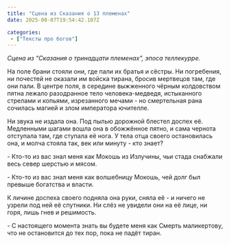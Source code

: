 ```yaml
---
title: "Сцена из Сказания о 13 племенах"
date: 2025-08-07T19:54:42.107Z

categories:
 - ["Тексты про богов"]
---
```


*Сцена из “Сказания о тринадцати племенах”, эпоса теллекурре.*

На поле брани стояли они, где пали их братья и сёстры. Ни погребения, ни
почестей не оказали им войска тирана, бросив мертвецов там, где они
пали. В центре поля, в середине выжженного чёрным колдовством пятна
лежало разодранное тело человека-медведя, истыканного стрелами и
копьями, изрезанного мечами - но смертельная рана сочилась магией и злом
императора ючителле.

Ни звука не издала она. Под пылью дорожной блестел доспех её. Медленными
шагами вошла она в обожжённое пятно, и сама чернота отступала там, где
ступала её нога. У тела отца своего остановилась она, и молча стояла
так, век или минуту - кто знает?

\- Кто-то из вас знал меня как Мокошь из Излучины, чьи стада снабжали
весь север шерстью и мясом.

\- Кто-то из вас знал меня как волшебницу Мокошь, чей долг был превыше
богатства и власти.

К личине доспеха своего подняла она руки, сняла её - и ничего не узрели
под ней её спутники. Ни слёз не увидели они на её лице, ни горя, лишь
гнев и решимость.

\- С настоящего момента знать вы будете меня как Смерть маликертову, что
не остановится до тех пор, пока не падёт тиран.
